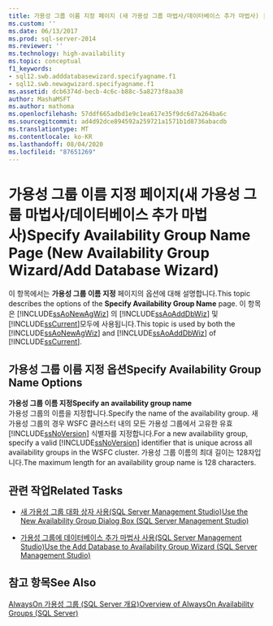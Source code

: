 ```yaml
---
title: 가용성 그룹 이름 지정 페이지 (새 가용성 그룹 마법사/데이터베이스 추가 마법사) | Microsoft Docs
ms.custom: ''
ms.date: 06/13/2017
ms.prod: sql-server-2014
ms.reviewer: ''
ms.technology: high-availability
ms.topic: conceptual
f1_keywords:
- sql12.swb.adddatabasewizard.specifyagname.f1
- sql12.swb.newagwizard.specifyagname.f1
ms.assetid: dcb6374d-becb-4c6c-b88c-5a8273f8aa38
author: MashaMSFT
ms.author: mathoma
ms.openlocfilehash: 57ddf665adbd1e9c1ea617e35f9dc6d7a264ba6c
ms.sourcegitcommit: ad4d92dce894592a259721a1571b1d8736abacdb
ms.translationtype: MT
ms.contentlocale: ko-KR
ms.lasthandoff: 08/04/2020
ms.locfileid: "87651269"
---
```

# <a name="specify-availability-group-name-page-new-availability-group-wizardadd-database-wizard"></a><span data-ttu-id="38c8d-102">가용성 그룹 이름 지정 페이지(새 가용성 그룹 마법사/데이터베이스 추가 마법사)</span><span class="sxs-lookup"><span data-stu-id="38c8d-102">Specify Availability Group Name Page (New Availability Group Wizard/Add Database Wizard)</span></span>
  <span data-ttu-id="38c8d-103">이 항목에서는 **가용성 그룹 이름 지정** 페이지의 옵션에 대해 설명합니다.</span><span class="sxs-lookup"><span data-stu-id="38c8d-103">This topic describes the options of the **Specify Availability Group Name** page.</span></span> <span data-ttu-id="38c8d-104">이 항목은 [!INCLUDE[ssAoNewAgWiz](../../../includes/ssaonewagwiz-md.md)] 의 [!INCLUDE[ssAoAddDbWiz](../../../includes/ssaoadddbwiz-md.md)] 및 [!INCLUDE[ssCurrent](../../../includes/sscurrent-md.md)]모두에 사용됩니다.</span><span class="sxs-lookup"><span data-stu-id="38c8d-104">This topic is used by both the [!INCLUDE[ssAoNewAgWiz](../../../includes/ssaonewagwiz-md.md)] and [!INCLUDE[ssAoAddDbWiz](../../../includes/ssaoadddbwiz-md.md)] of [!INCLUDE[ssCurrent](../../../includes/sscurrent-md.md)].</span></span>  
  
##  <a name="specify-availability-group-name-options"></a><a name="PageOptions"></a><span data-ttu-id="38c8d-105">가용성 그룹 이름 지정 옵션</span><span class="sxs-lookup"><span data-stu-id="38c8d-105">Specify Availability Group Name Options</span></span>  
 <span data-ttu-id="38c8d-106">**가용성 그룹 이름 지정**</span><span class="sxs-lookup"><span data-stu-id="38c8d-106">**Specify an availability group name**</span></span>  
 <span data-ttu-id="38c8d-107">가용성 그룹의 이름을 지정합니다.</span><span class="sxs-lookup"><span data-stu-id="38c8d-107">Specify the name of the availability group.</span></span> <span data-ttu-id="38c8d-108">새 가용성 그룹의 경우 WSFC 클러스터 내의 모든 가용성 그룹에서 고유한 유효 [!INCLUDE[ssNoVersion](../../../includes/ssnoversion-md.md)] 식별자를 지정합니다.</span><span class="sxs-lookup"><span data-stu-id="38c8d-108">For a new availability group, specify a valid [!INCLUDE[ssNoVersion](../../../includes/ssnoversion-md.md)] identifier that is unique across all availability groups in the WSFC cluster.</span></span> <span data-ttu-id="38c8d-109">가용성 그룹 이름의 최대 길이는 128자입니다.</span><span class="sxs-lookup"><span data-stu-id="38c8d-109">The maximum length for an availability group name is 128 characters.</span></span>  
  
##  <a name="related-tasks"></a><a name="LaunchWiz"></a> <span data-ttu-id="38c8d-110">관련 작업</span><span class="sxs-lookup"><span data-stu-id="38c8d-110">Related Tasks</span></span>  
  
-   [<span data-ttu-id="38c8d-111">새 가용성 그룹 대화 상자 사용&#40;SQL Server Management Studio&#41;</span><span class="sxs-lookup"><span data-stu-id="38c8d-111">Use the New Availability Group Dialog Box &#40;SQL Server Management Studio&#41;</span></span>](use-the-new-availability-group-dialog-box-sql-server-management-studio.md)  
  
-   [<span data-ttu-id="38c8d-112">가용성 그룹에 데이터베이스 추가 마법사 사용&#40;SQL Server Management Studio&#41;</span><span class="sxs-lookup"><span data-stu-id="38c8d-112">Use the Add Database to Availability Group Wizard &#40;SQL Server Management Studio&#41;</span></span>](availability-group-add-database-to-group-wizard.md)  
  
## <a name="see-also"></a><span data-ttu-id="38c8d-113">참고 항목</span><span class="sxs-lookup"><span data-stu-id="38c8d-113">See Also</span></span>  
 [<span data-ttu-id="38c8d-114">AlwaysOn 가용성 그룹 &#40;SQL Server 개요&#41;</span><span class="sxs-lookup"><span data-stu-id="38c8d-114">Overview of AlwaysOn Availability Groups &#40;SQL Server&#41;</span></span>](overview-of-always-on-availability-groups-sql-server.md)  
  
  
